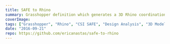 ```yaml
---
title: SAFE to Rhino
summary: Grasshopper definition which generates a 3D Rhino coordination model from a CSI SAFE analysis model.
coverImage:
tags: ["Grasshopper", "Rhino", "CSI SAFE", "Design Analysis", "3D Modeling"]
date: "2016-09-21"
repo: https://github.com/ericanastas/safe-to-rhino
---
```

